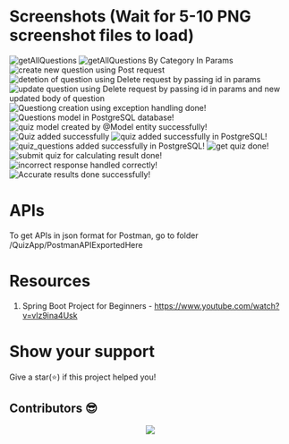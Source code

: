 # Screenshots (Wait for 5-10 PNG screenshot files to load)

<img src="./QuizApp/Screenshots/ss1.PNG" alt="getAllQuestions" >
<img src="./QuizApp/Screenshots/ss2.PNG" alt="getAllQuestions By Category In Params" >
<img src="./QuizApp/Screenshots/ss3.PNG" alt="create new question using Post request" >
<img src="./QuizApp/Screenshots/ss4.PNG" alt="detetion of question using Delete request by passing id in params" >
<img src="./QuizApp/Screenshots/ss6.PNG" alt="update question using Delete request by passing id in params and new updated body of question" >
<img src="./QuizApp/Screenshots/ss7.PNG" alt="Questiong creation using exception handling done!" >
<img src="./QuizApp/Screenshots/ss8.PNG" alt="Questions model in PostgreSQL database!" >   
<img src="./QuizApp/Screenshots/ss10.PNG" alt="quiz model created by @Model entity successfully!" >
<img src="./QuizApp/Screenshots/ss11Working.PNG" alt="Quiz added successfully" >
<img src="./QuizApp/Screenshots/ss12.PNG" alt="quiz added successfully in PostgreSQL!" >
<img src="./QuizApp/Screenshots/ss13.PNG" alt="quiz_questions added successfully in PostgreSQL!" >
<img src="./QuizApp/Screenshots/ss14.PNG" alt="get quiz done!" >
<img src="./QuizApp/Screenshots/ss15.PNG" alt="submit quiz for calculating result done!" >
<img src="./QuizApp/Screenshots/ss16.PNG" alt="incorrect response handled correctly!" >
<img src="./QuizApp/Screenshots/ss17.PNG" alt="Accurate results done successfully!" >

# APIs

To get APIs in json format for Postman, go to folder /QuizApp/PostmanAPIExportedHere

# Resources

1. Spring Boot Project for Beginners - https://www.youtube.com/watch?v=vlz9ina4Usk

# Show your support

Give a star(⭐️) if this project helped you!

## Contributors 😎

<p align="center"> <a href="https://github.com/KedarKK1/SpringBoot-projects/graphs/contributors"> <img src="https://contrib.rocks/image?repo=KedarKK1/SpringBoot-projects" /> </a> 
</p>

<!-- <br/>
Make sure to credit me in the Footer, if you do end up using it! -->
